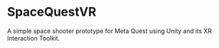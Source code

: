 # SpaceQuestVR
A simple space shooter prototype for Meta Quest using Unity and its XR Interaction Toolkit.
